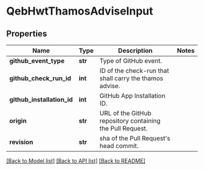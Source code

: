 # QebHwtThamosAdviseInput

## Properties
Name | Type | Description | Notes
------------ | ------------- | ------------- | -------------
**github_event_type** | **str** | Type of GitHub event. | 
**github_check_run_id** | **int** | ID of the check-run that shall carry the thamos advise. | 
**github_installation_id** | **int** | GitHub App Installation ID. | 
**origin** | **str** | URL of the GitHub repository containing the Pull Request. | 
**revision** | **str** | sha of the Pull Request&#x27;s head commit. | 

[[Back to Model list]](../README.md#documentation-for-models) [[Back to API list]](../README.md#documentation-for-api-endpoints) [[Back to README]](../README.md)

